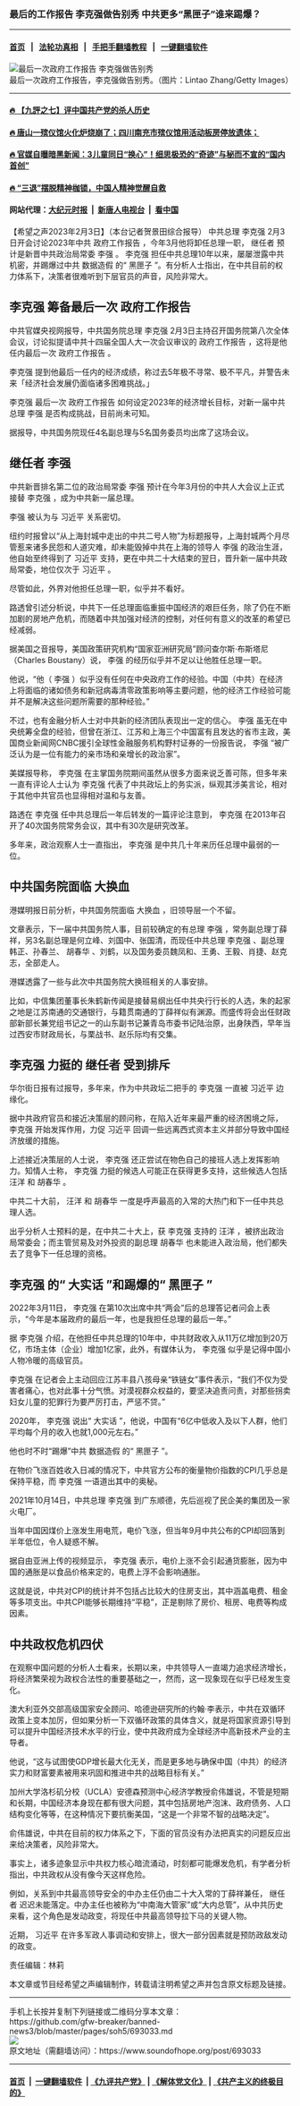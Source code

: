 ### 最后的工作报告 李克强做告别秀 中共更多“黑匣子”谁来踢爆？
------------------------

#### [首页](https://github.com/gfw-breaker/banned-news3/blob/master/README.md) &nbsp;&nbsp;|&nbsp;&nbsp; [法轮功真相](https://github.com/begood0513/basic/blob/master/README.md)  &nbsp;&nbsp;|&nbsp;&nbsp; [手把手翻墙教程](https://github.com/gfw-breaker/guides/wiki)  &nbsp;&nbsp;|&nbsp;&nbsp; [一键翻墙软件](https://github.com/gfw-breaker/nogfw/blob/master/README.md)  



<div><img alt="最后一次政府工作报告 李克强做告别秀" src="https://img.soundofhope.org/2023-02/1675459086833.jpg"/>
<br/><figcaption class="caption">
 最后一次政府工作报告，李克强做告别秀。（图片：Lintao Zhang/Getty Images）
</figcaption></div><hr/>

#### [ 🔥  【九評之七】评中国共产党的杀人历史](http://45.63.98.24:10000/videos/res1/news/../../res/jiuping/index.html?202302040840)

#### [ 🔥  唐山一殡仪馆火化炉烧崩了；四川南充市殡仪馆用活动板房停放遗体；](http://45.63.98.24:10000/videos/res1/news/../../res1/corona/index.html?202302040840)

#### [ 🔥  官媒自曝暗黑新闻：3儿童同日“换心”！细思极恐的“奇迹”与秘而不宣的“国内首创”](http://45.63.98.24:10000/videos/res1/news/../../res/Organs/index.html?202302040840)

#### [ 🔥  “三退”摆脱精神枷锁，中国人精神觉醒自救](http://45.63.98.24:10000/videos/res1/news/../../res1/tui/index.html?202302040840)

#### 网站代理：[大纪元时报](http://45.63.98.24:85/gb/?202302040840) &nbsp;|&nbsp; [新唐人电视台](http://45.63.98.24:8808/gb/?202302040840) &nbsp;|&nbsp; [看中国](http://45.63.98.24:8300/?202302040840)

<div><div class="Content__Wrapper sc-1bvya0-0 elmmKw article_body" itemprop="articleBody">
 <div id="post_place_1">
 </div>
 <p class="meta-top">
  <span class="meta">
   【希望之声2023年2月3日】（本台记者贺景田综合报导）
  </span>
  中共总理
  <ok href="/term/1429">
   李克强
  </ok>
  2月3日开会讨论2023年中共
  <ok href="/term/87718">
   政府工作报告
  </ok>
  ，今年3月他将卸任总理一职，
  <ok href="/term/314530">
   继任者
  </ok>
  预计是新晋中共政治局常委
  <ok href="/term/14244">
   李强
  </ok>
  。
  <ok href="/term/1429">
   李克强
  </ok>
  担任中共总理10年以来，屡屡泄露中共机密，并踢爆过中共
  <ok href="/term/46401">
   数据造假
  </ok>
  的“
  <ok href="/term/22274">
   黑匣子
  </ok>
  ”。有分析人士指出，在中共目前的权力体系下，决策者很难听到下层官员的声音，风险非常大。
 </p>
 <h2>
  <strong>
   <ok href="/term/1429">
    李克强
   </ok>
   筹备最后一次
   <ok href="/term/87718">
    政府工作报告
   </ok>
  </strong>
 </h2>
 <p>
  中共官媒央视网报导，中共国务院总理
  <ok href="/term/1429">
   李克强
  </ok>
  2月3日主持召开国务院第八次全体会议，讨论拟提请中共十四届全国人大一次会议审议的
  <ok href="/term/87718">
   政府工作报告
  </ok>
  ，这将是他任内最后一次
  <ok href="/term/87718">
   政府工作报告
  </ok>
  。
 </p>
 <p>
  <ok href="/term/1429">
   李克强
  </ok>
  提到他最后一任内的经济成绩，称过去5年极不寻常、极不平凡，并警告未来「经济社会发展仍面临诸多困难挑战。」
 </p>
 <p>
  <ok href="/term/1429">
   李克强
  </ok>
  最后一次
  <ok href="/term/87718">
   政府工作报告
  </ok>
  如何设定2023年的经济增长目标，对新一届中共总理
  <ok href="/term/14244">
   李强
  </ok>
  是否构成挑战，目前尚未可知。
 </p>
 <p>
  据报导，中共国务院现任4名副总理与5名国务委员均出席了这场会议。
 </p>
 <h2>
  <strong>
   <ok href="/term/314530">
    继任者
   </ok>
   <ok href="/term/14244">
    李强
   </ok>
  </strong>
 </h2>
 <p>
  中共新晋排名第二位的政治局常委
  <ok href="/term/14244">
   李强
  </ok>
  预计在今年3月份的中共人大会议上正式接替
  <ok href="/term/1429">
   李克强
  </ok>
  ，成为中共新一届总理。
 </p>
 <p>
  <ok href="/term/14244">
   李强
  </ok>
  被认为与
  <ok href="/term/1063">
   习近平
  </ok>
  关系密切。
 </p>
 <p>
  纽约时报曾以“从上海封城中走出的中共二号人物”为标题报导，上海封城两个月尽管惹来诸多民怨和人道灾难，却未能毁掉中共在上海的领导人
  <ok href="/term/14244">
   李强
  </ok>
  的政治生涯，他自始至终得到了
  <ok href="/term/1063">
   习近平
  </ok>
  支持，更在中共二十大结束的翌日，晋升新一届中共政局常委，地位仅次于
  <ok href="/term/1063">
   习近平
  </ok>
  。
 </p>
 <p>
  尽管如此，外界对他担任总理一职，似乎并不看好。
 </p>
 <p>
  路透曾引述分析说，中共下一任总理面临重振中国经济的艰巨任务，除了仍在不断加剧的房地产危机，而随着中共加强对经济的控制，对任何有意义的改革的希望已经减弱。
 </p>
 <p>
  据美国之音报导，美国政策研究机构“国家亚洲研究局”顾问查尔斯·布斯塔尼（Charles Boustany）说，
  <ok href="/term/14244">
   李强
  </ok>
  的经历似乎并不足以让他胜任总理一职。
 </p>
 <p>
  他说，“他（
  <ok href="/term/14244">
   李强
  </ok>
  ）似乎没有任何在中央政府工作的经验。中国（中共）在经济上将面临的诸如债务和新冠病毒清零政策影响等主要问题，他的经济工作经验可能并不是解决这些问题所需要的那种经验。”
 </p>
 <p>
  不过，也有金融分析人士对中共新的经济团队表现出一定的信心。
  <ok href="/term/14244">
   李强
  </ok>
  虽无在中央统筹全盘的经验，但曾在浙江、江苏和上海三个中国富有且发达的省市主政，美国商业新闻网CNBC援引全球性金融服务机构野村证券的一份报告说，
  <ok href="/term/14244">
   李强
  </ok>
  “被广泛认为是一位有能力的亲市场和亲增长的政治家”。
 </p>
 <p>
  美媒报导称，
  <ok href="/term/1429">
   李克强
  </ok>
  在主掌国务院期间虽然从很多方面来说乏善可陈，但多年来一直有评论人士认为
  <ok href="/term/1429">
   李克强
  </ok>
  代表了中共政坛上的务实派，纵观其涉美言论，相对于其他中共官员也显得相对温和与友善。
 </p>
 <p>
  路透在
  <ok href="/term/1429">
   李克强
  </ok>
  任中共总理后一年后转发的一篇评论注意到，
  <ok href="/term/1429">
   李克强
  </ok>
  在2013年召开了40次国务院常务会议，其中有30次是研究改革。
 </p>
 <p>
  多年来，政治观察人士一直指出，
  <ok href="/term/1429">
   李克强
  </ok>
  是中共几十年来历任总理中最弱的一位。
 </p>
 <h2>
  <strong>
   中共国务院面临
   <ok href="/term/18432">
    大换血
   </ok>
  </strong>
 </h2>
 <p>
  港媒明报日前分析，中共国务院面临
  <ok href="/term/18432">
   大换血
  </ok>
  ，旧领导层一个不留。
 </p>
 <p>
  文章表示，下一届中共国务院人事，目前较确定的有总理
  <ok href="/term/14244">
   李强
  </ok>
  ，常务副总理丁薛祥，另3名副总理是何立峰、刘国中、张国清，而现任中共总理
  <ok href="/term/1429">
   李克强
  </ok>
  、副总理韩正、孙春兰、
  <ok href="/term/3573">
   胡春华
  </ok>
  、刘鹤，以及国务委员魏凤和、王勇、王毅、肖捷、赵克志，全部走人。
 </p>
 <p>
  港媒透露了一些与此次中共国务院大换班相关的人事安排。
 </p>
 <p>
  比如，中信集团董事长朱鹤新传闻是接替易纲出任中共央行行长的人选，朱的起家之地是江苏南通的交通银行，与籍贯南通的丁薛祥似有渊源。而盛传将会出任财政部新部长兼党组书记之一的山东副书记兼青岛市委书记陆治原，出身陕西，早年当过西安市财政局长，与栗战书、赵乐际均有交集。
 </p>
 <h2>
  <strong>
   <ok href="/term/1429">
    李克强
   </ok>
   力挺的
   <ok href="/term/314530">
    继任者
   </ok>
   受到排斥
  </strong>
 </h2>
 <p>
  华尔街日报有过报导，多年来，作为中共政坛二把手的
  <ok href="/term/1429">
   李克强
  </ok>
  一直被
  <ok href="/term/1063">
   习近平
  </ok>
  边缘化。
 </p>
 <p>
  据中共政府官员和接近决策层的顾问称，在陷入近年来最严重的经济困境之际，
  <ok href="/term/1429">
   李克强
  </ok>
  开始发挥作用，力促
  <ok href="/term/1063">
   习近平
  </ok>
  回调一些远离西式资本主义并部分导致中国经济放缓的措施。
 </p>
 <p>
  上述接近决策层的人士说，
  <ok href="/term/1429">
   李克强
  </ok>
  还正尝试在物色自己的接班人选上发挥影响力。知情人士称，
  <ok href="/term/1429">
   李克强
  </ok>
  力挺的候选人可能正在获得更多支持，这些候选人包括
  <ok href="/term/12507">
   汪洋
  </ok>
  和
  <ok href="/term/3573">
   胡春华
  </ok>
  。
 </p>
 <p>
  中共二十大前，
  <ok href="/term/12507">
   汪洋
  </ok>
  和
  <ok href="/term/3573">
   胡春华
  </ok>
  一度是呼声最高的入常的大热门和下一任中共总理人选。
 </p>
 <p>
  出乎分析人士预料的是，在中共二十大上，获
  <ok href="/term/1429">
   李克强
  </ok>
  支持的
  <ok href="/term/12507">
   汪洋
  </ok>
  ，被挤出政治局常委会；而主管贸易及对外投资的副总理
  <ok href="/term/3573">
   胡春华
  </ok>
  也未能进入政治局，他们都失去了竞争下一任总理的资格。
 </p>
 <h2>
  <strong>
   <ok href="/term/1429">
    李克强
   </ok>
   的“
   <ok href="/term/49468">
    大实话
   </ok>
   ”和踢爆的“
   <ok href="/term/22274">
    黑匣子
   </ok>
   ”
  </strong>
 </h2>
 <p>
  2022年3月11日，
  <ok href="/term/1429">
   李克强
  </ok>
  在第10次出席中共“两会”后的总理答记者问会上表示，“今年是本届政府的最后一年，也是我担任总理的最后一年。”
 </p>
 <p>
  据
  <ok href="/term/1429">
   李克强
  </ok>
  介绍，在他担任中共总理的10年中，中共财政收入从11万亿增加到20万亿，市场主体（企业）增加1亿家，此外，有媒体认为，
  <ok href="/term/1429">
   李克强
  </ok>
  似乎是记得中国小人物冷暖的高级官员。
 </p>
 <p>
  <ok href="/term/1429">
   李克强
  </ok>
  在记者会上主动回应江苏丰县八孩母亲“铁链女”事件表示，“我们不仅为受害者痛心，也对此事十分气愤。对漠视群众权益的，要坚决追责问责，对那些拐卖妇女儿童的犯罪行为要严厉打击，严惩不贷。”
 </p>
 <p>
  2020年，
  <ok href="/term/1429">
   李克强
  </ok>
  说出“
  <ok href="/term/49468">
   大实话
  </ok>
  ”，他说，中国有“6亿中低收入及以下人群，他们平均每个月的收入也就1,000元左右。”
 </p>
 <p>
  他也时不时“踢爆”中共
  <ok href="/term/46401">
   数据造假
  </ok>
  的“
  <ok href="/term/22274">
   黑匣子
  </ok>
  ”。
 </p>
 <p>
  在物价飞涨百姓收入日减的情况下，中共官方公布的衡量物价指数的CPI几乎总是保持平稳，而
  <ok href="/term/1429">
   李克强
  </ok>
  一语道出其中的奥秘。
 </p>
 <p>
  2021年10月14日，中共总理
  <ok href="/term/1429">
   李克强
  </ok>
  到广东顺德，先后巡视了民企美的集团及一家火电厂。
 </p>
 <p>
  当年中国因煤价上涨发生用电荒，电价飞涨，但当年9月中共公布的CPI却回落到半年低位，令人疑惑不解。
 </p>
 <p>
  据自由亚洲上传的视频显示，
  <ok href="/term/1429">
   李克强
  </ok>
  表示，电价上涨不会引起通货膨胀，因为中国的通胀是以食品价格来定的，电费上浮不会影响通胀。
 </p>
 <p>
  这就是说，中共对CPI的统计并不包括占比较大的住房支出，其中涵盖电费、租金等多项支出。中共CPI能够长期维持“平稳”，正是剔除了房价、租房、电费等构成因素。
 </p>
 <h2>
  <strong>
   中共政权危机四伏
  </strong>
 </h2>
 <p>
  在观察中国问题的分析人士看来，长期以来，中共领导人一直竭力追求经济增长，将经济繁荣视为政权合法性的重要基础之一，然而，这一现象现在似乎已经发生变化。
 </p>
 <p>
  澳大利亚外交部高级国家安全顾问、哈德逊研究所的约翰·李表示，中共在双循环政策上变本加厉，但如果分析一下双循环政策的具体含义，就是将国家资源引导到可以提升中国经济技术水平的行业，使中共政府成为全球经济中高新技术产业的主导者。
 </p>
 <p>
  他说，“这与试图使GDP增长最大化无关，而是更多地与确保中国（中共）的经济实力和财富要素被用来巩固和推进中共的战略目标有关。”
 </p>
 <p>
  加州大学洛杉矶分校（UCLA）安德森预测中心经济学教授俞伟雄说，不管是短期和长期，中国经济本身现在都有很大问题，其中包括房地产泡沫、政府债务、人口结构变化等等，在这种情况下要抗衡美国，“这是一个非常不智的战略决定”。
 </p>
 <p>
  俞伟雄说，中共在目前的权力体系之下，下面的官员没有办法把真实的问题反应出来给决策者，风险非常大。
 </p>
 <p>
  事实上，诸多迹象显示中共权力核心暗流涌动，时刻都可能爆发危机，有学者分析指出，中共政权从没有像今天这样危险。
 </p>
 <p>
  例如，关系到中共最高领导安全的中办主任仍由二十大入常的丁薛祥兼任，
  <ok href="/term/314530">
   继任者
  </ok>
  迟迟未能落定。中办主任也被称为“中南海大管家”或“大内总管”，从中共历史来看，这个角色是发动政变，将现任中共最高领导拉下马的关键人物。
 </p>
 <p>
  近期，
  <ok href="/term/1063">
   习近平
  </ok>
  在许多军政人事调动和安排上，很大一部分因素就是预防政敌发动的政变。
 </p>
 <p class="meta-btm">
  责任编辑：林莉
 </p>
 <p class="meta-btm">
  本文章或节目经希望之声编辑制作，转载请注明希望之声并包含原文标题及链接。
 </p>
</div>
</div>
<hr/>
手机上长按并复制下列链接或二维码分享本文章：<br/>
https://github.com/gfw-breaker/banned-news3/blob/master/pages/soh5/693033.md <br/>
<a href='https://github.com/gfw-breaker/banned-news3/blob/master/pages/soh5/693033.md'><img src='https://github.com/gfw-breaker/banned-news3/blob/master/pages/soh5/693033.md.png'/></a> <br/>
原文地址（需翻墙访问）：https://www.soundofhope.org/post/693033


------------------------
#### [首页](https://github.com/gfw-breaker/banned-news3/blob/master/README.md) &nbsp;|&nbsp; [一键翻墙软件](https://github.com/gfw-breaker/nogfw/blob/master/README.md) &nbsp;| [《九评共产党》](https://github.com/gfw-breaker/9ping.md/blob/master/README.md#九评之一评共产党是什么) | [《解体党文化》](https://github.com/gfw-breaker/jtdwh.md/blob/master/README.md) | [《共产主义的终极目的》](https://github.com/gfw-breaker/gczydzjmd.md/blob/master/README.md)


<img src='http://gfw-breaker.win/banned-news3/pages/soh5/693033.md' width='0px' height='0px'/>